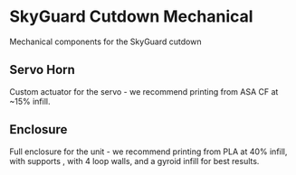 # SkyGuard Cutdown Mechanical

Mechanical components for the SkyGuard cutdown

## Servo Horn
Custom actuator for the servo - we recommend printing from ASA CF at ~15% infill.

## Enclosure
Full enclosure for the unit - we recommend printing from PLA at 40% infill, with supports
, with 4 loop walls, and a gyroid infill for best results.
